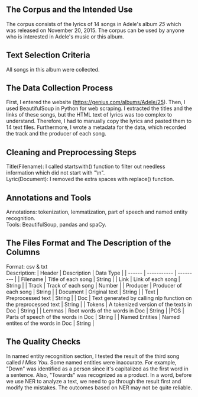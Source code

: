 ## The Corpus and the Intended Use
The corpus consists of the lyrics of 14 songs in Adele's album *25* which was released on November 20, 2015. The corpus can be used by anyone who is interested in Adele's music or this album. 
## Text Selection Criteria
All songs in this album were collected.
## The Data Collection Process
First, I entered the website (https://genius.com/albums/Adele/25). Then, I used BeautifulSoup in Python for web scraping. I extracted the titles and the links of these songs, but the HTML text of lyrics was too complex to understand. Therefore, I had to manually copy the lyrics and pasted them to 14 text files. Furthermore, I wrote a metadata for the data, which recorded the track and the producer of each song.
## Cleaning and Preprocessing Steps
Title(Filename): I called startswith() function to filter out needless information which did not start with "\n".<br/>
Lyric(Document): I removed the extra spaces with replace() function. 
## Annotations and Tools
Annotations: tokenization, lemmatization, part of speech and named entity recognition.<br/>
Tools: BeautifulSoup, pandas and spaCy.
## The Files Format and The Description of the Columns
Format: csv & txt <br/>
Description:
| Header | Description | Data Type |
| ------ | ----------- | --------- |
| Filename | Title of each song | String |
| Link | Link of each song | String |
| Track | Track of each song | Number |
| Producer | Producer of each song | String |
| Document | Original text | String |
| Text | Preprocessed text | String |
| Doc | Text generated by calling nlp function on the preprocessed text | String |
| Tokens | A tokenized version of the texts in Doc | String |
| Lemmas | Root words of the words in Doc | String |
|POS | Parts of speech of the words in Doc | String |
| Named Entities | Named entites of the words in Doc | String |


## The Quality Checks
In named entity recognition section, I tested the result of the third song called *I Miss You*. Some named entities were inaccurate. For example, "Down" was identified as a person since it's capitalized as the first word in a sentence. Also, "Towards" was recognized as a product. In a word, before we use NER to analyze a text, we need to go through the result first and modify the mistakes. The outcomes based on NER may not be quite reliable. 
